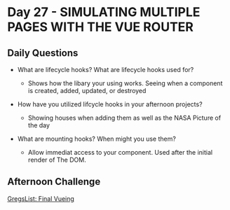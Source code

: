 # Day 27 - SIMULATING MULTIPLE PAGES WITH THE VUE ROUTER

## Daily Questions

- What are lifecycle hooks? What are lifecycle hooks used for?
  - Shows how the libary your using works. Seeing when a component is created, added, updated, or destroyed

- How have you utilized lifcycle hooks in your afternoon projects?
  - Showing houses when adding them as well as the NASA Picture of the day
- What are mounting hooks? When might you use them?
  - Allow immediat access to your component. Used after the initial render of The DOM.
## Afternoon Challenge
[GregsList: Final Vueing](https://github.com/Jo-nathanWright/gregslist-vue)